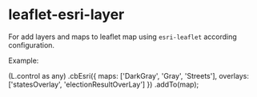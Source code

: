 # leaflet-esri-layer

For add layers and maps to leaflet map using `esri-leaflet` according configuration.

Example:

(L.control as any)
  .cbEsri({
	maps: ['DarkGray', 'Gray', 'Streets'],
	overlays: ['statesOverlay', 'electionResultOverLay']
  })
  .addTo(map);